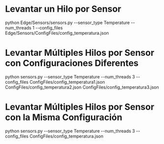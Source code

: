 
# Levantar un Hilo por Sensor
python Edge/Sensors/sensors.py --sensor_type Temperature --num_threads 1 --config_files Edge/Sensors/ConfigFiles/config_temperatura.json

# Levantar Múltiples Hilos por Sensor con Configuraciones Diferentes
python sensors.py --sensor_type Temperature --num_threads 3 --config_files ConfigFiles/config_temperatura1.json ConfigFiles/config_temperatura2.json ConfigFiles/config_temperatura3.json

# Levantar Múltiples Hilos por Sensor con la Misma Configuración
python sensors.py --sensor_type Temperature --num_threads 3 --config_files ConfigFiles/config_temperatura.json
